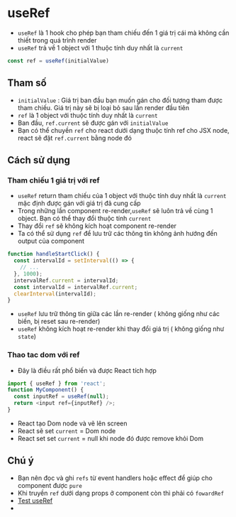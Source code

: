 # useRef
- `useRef` là 1 hook cho phép bạn tham chiếu đến 1 giá trị cái mà không cần thiết trong quá trình render
- `useRef` trả về 1 object với 1 thuộc tính duy nhất là `current`
```js
const ref = useRef(initialValue)
```
## Tham số
- `initialValue` : Giá trị ban đầu bạn muốn gán cho đối tượng tham được tham chiếu. Giá trị này sẽ bị loại bỏ sau lần render đầu tiên
- `ref` là 1 object với thuộc tính duy nhất là `current`
- Ban đầu, `ref.current` sẽ được gán với `initialValue`
- Bạn có thể chuyền `ref` cho react dưới dạng thuộc tính ref cho JSX node, react sẽ đặt `ref.current` bằng node đó

## Cách sử dụng
### Tham chiếu 1 giá trị với ref
-  `useRef` return tham chiếu của 1 object với thuộc tính duy nhất là `current` mặc định được gán với giá trị đã cung cấp
- Trong những lần component re-render,`useRef` sẽ luôn trả về cùng 1 object. Bạn có thể thay đổi thuộc tính `current`
- Thay đổi `ref` sẽ không kích hoạt component re-render
- Ta có thể sử dụng `ref` để lưu trữ các thông tin không ảnh hướng đến output của component
```js
function handleStartClick() {
  const intervalId = setInterval(() => {
    // ...
  }, 1000);
  intervalRef.current = intervalId;
  const intervalId = intervalRef.current;
  clearInterval(intervalId);
}
```
- `useRef` lưu trữ thông tin giữa các lần re-render ( không giống như các biến, bị reset sau re-render)
- `useRef` không kích hoạt re-render khi thay đổi giá trị ( không giống như `state`)
### Thao tac dom với ref
- Đây là điều rất phổ biến và được React tích hợp
```js
import { useRef } from 'react';
function MyComponent() {
  const inputRef = useRef(null);
  return <input ref={inputRef} />;
}
```
- React tạo Dom node và vẽ lên screen
- React sẽ set `current` = Dom node
- React set set `current` = null khi node đó được remove khỏi Dom

## Chú ý
- Bạn nên đọc và ghi `refs` từ event handlers hoặc effect để giúp cho component được `pure`
- Khi truyền `ref` dưới dạng props ở component còn thì phải có `fowardRef`
- [Test useRef](http://localhost:3000/hooks/useRef)
- 